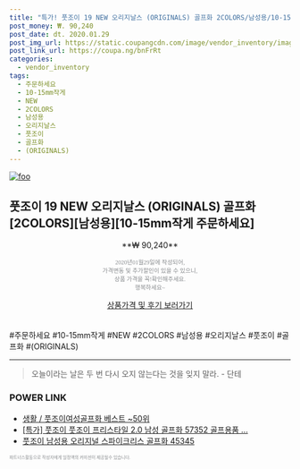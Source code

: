 ```yaml
--- 
title: "특가! 풋조이 19 NEW 오리지날스 (ORIGINALS) 골프화 2COLORS/남성용/10-15mm작게 주문..." 
post_money: ₩. 90,240 
post_date: dt. 2020.01.29 
post_img_url: https://static.coupangcdn.com/image/vendor_inventory/images/2019/03/18/19/6/f6730fb0-363c-4cb2-9f07-c4b145453f5d.jpg 
post_link_url: https://coupa.ng/bnFrRt 
categories: 
  - vendor_inventory 
tags: 
  - 주문하세요 
  - 10-15mm작게 
  - NEW 
  - 2COLORS 
  - 남성용 
  - 오리지날스 
  - 풋조이 
  - 골프화 
  - (ORIGINALS) 
--- 
```

[![foo](https://static.coupangcdn.com/image/vendor_inventory/images/2019/03/18/19/6/f6730fb0-363c-4cb2-9f07-c4b145453f5d.jpg)](https://coupa.ng/bnFrRt) 

## 풋조이 19 NEW 오리지날스 (ORIGINALS) 골프화 [2COLORS][남성용][10-15mm작게 주문하세요] 
<p style="text-align: center;">**₩ 90,240**</p> 
<p style="text-align: center;"><span style="color: #898c8f; font-family: Georgia,Times,serif; font-size: 0.75em;">2020년01월29일에 작성되어, <br>가격변동 및 추가할인이 있을 수 있으니,<br> 상품 가격을 꼭!확인해주세요.<br>행복하세요~</span> 
</p>	 
<div markdown="0" style="text-align: center;"><a href="https://coupa.ng/bnFrRt" class="btn btn--success">상품가격 및 후기 보러가기</a></div> 
<br><br> 
  #주문하세요 #10-15mm작게 #NEW #2COLORS #남성용 #오리지날스 #풋조이 #골프화 #(ORIGINALS) 
<hr> 

> 오늘이라는 날은 두 번 다시 오지 않는다는 것을 잊지 말라. - 단테 


### POWER LINK

* <a href="https://blog.naver.com/santokki14/221776401311" target="_blank">생활 / 풋조이여성골프화 베스트 ~50위</a>
* <a href="https://blog.naver.com/an0733/221789062421" target="_blank">[특가] 풋조이 풋조이 프리스타일 2.0 남성 골프화 57352 골프용품 ...</a>
* <a href="https://blog.naver.com/fasyy4321/221789415845" target="_blank">풋조이 남성용 오리지널 스파이크리스 골프화 45345</a>

<span style="color: #898c8f; font-family: Georgia,Times,serif; font-size: 0.55em;">파트너스활동으로 작성자에게 일정액의 커미션이 제공될수 있습니다.</span> 
